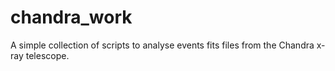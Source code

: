 # chandra_work
A simple collection of scripts to analyse events fits files from the Chandra x-ray telescope.

